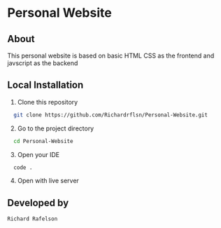 # Personal Website

## About 
This personal website is based on basic HTML CSS as the frontend and javscript as the backend 

## Local Installation

1. Clone this repository

```bash
  git clone https://github.com/Richardrflsn/Personal-Website.git
```

2.  Go to the project directory

```bash
  cd Personal-Website
```
3. Open your IDE

```bash
  code .
```

4. Open with live server

## Developed by
```
Richard Rafelson
```  

